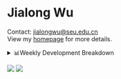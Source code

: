 #  Jialong Wu

Contact: jialongwu@seu.edu.cn<br>
View my [homepage](https://callanwu.github.io/) for more details.

<details><summary>📊Weekly Development Breakdown</summary>

<!--START_SECTION:waka-->

```txt
From: 20 October 2024 - To: 27 October 2024

Total Time: 27 hrs 55 mins

Python       16 hrs 17 mins  ██████████████▓░░░░░░░░░░   58.33 %
JSON         10 hrs          █████████░░░░░░░░░░░░░░░░   35.82 %
Text         41 mins         ▓░░░░░░░░░░░░░░░░░░░░░░░░   02.48 %
Bash         22 mins         ▒░░░░░░░░░░░░░░░░░░░░░░░░   01.33 %
SSH Config   13 mins         ▒░░░░░░░░░░░░░░░░░░░░░░░░   00.79 %
```

<!--END_SECTION:waka-->

[![wakatime](https://wakatime.com/badge/user/c6720b29-9431-4a60-bc9d-e1fb2b6bd65f.svg)](https://wakatime.com/@c6720b29-9431-4a60-bc9d-e1fb2b6bd65f)
</details>

[![](https://img.shields.io/badge/Google%20Scholar-4385FE.svg?&color=d6d6d6&style=flat-square&logo=google-scholar)](https://scholar.google.com/citations?user=6eg2m4YAAAAJ)
![](https://komarev.com/ghpvc/?username=callanwu)
